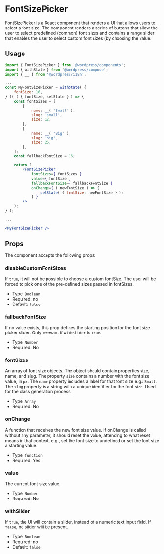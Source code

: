 # FontSizePicker

FontSizePicker is a React component that renders a UI that allows users to select a font size.
The component renders a series of buttons that allow the user to select predefined (common) font sizes and contains a range slider that enables the user to select custom font sizes (by choosing the value.

## Usage


```jsx
import { FontSizePicker } from '@wordpress/components';
import { withState } from '@wordpress/compose';
import { __ } from '@wordpress/i18n';

...
const MyFontSizePicker = withState( {
	fontSize: 16,
} )( ( { fontSize, setState } ) => {
	const fontSizes = [
		{
			name: __( 'Small' ),
			slug: 'small',
			size: 12,
		},
		{
			name: __( 'Big' ),
			slug: 'big',
			size: 26,
		},
	];
	const fallbackFontSize = 16;

	return (
		<FontSizePicker
			fontSizes={ fontSizes }
			value={ fontSize }
			fallbackFontSize={ fallbackFontSize }
			onChange={ ( newFontSize ) => {
				setState( { fontSize: newFontSize } );
			} }
		/>
	);
} );

...

<MyFontSizePicker />
```

## Props

The component accepts the following props:

### disableCustomFontSizes

If `true`, it will not be possible to choose a custom fontSize. The user will be forced to pick one of the pre-defined sizes passed in fontSizes.

- Type: `Boolean`
- Required: no
- Default: `false`

### fallbackFontSize

If no value exists, this prop defines the starting position for the font size picker slider. Only relevant if `withSlider` is `true`.

- Type: `Number`
- Required: No

### fontSizes

An array of font size objects. The object should contain properties size, name, and slug.
The property `size` contains a number with the font size value, in `px`.
The `name` property includes a label for that font size e.g.: `Small`.
The `slug` property is a string with a unique identifier for the font size. Used for the class generation process.

- Type: `Array`
- Required: No

### onChange

A function that receives the new font size value.
If onChange is called without any parameter, it should reset the value, attending to what reset means in that context, e.g., set the font size to undefined or set the font size a starting value.

- Type: `function`
- Required: Yes

### value

The current font size value.

- Type: `Number`
- Required: No

### withSlider

If `true`, the UI will contain a slider, instead of a numeric text input field. If `false`, no slider will be present.

- Type: `Boolean`
- Required: no
- Default: `false`
